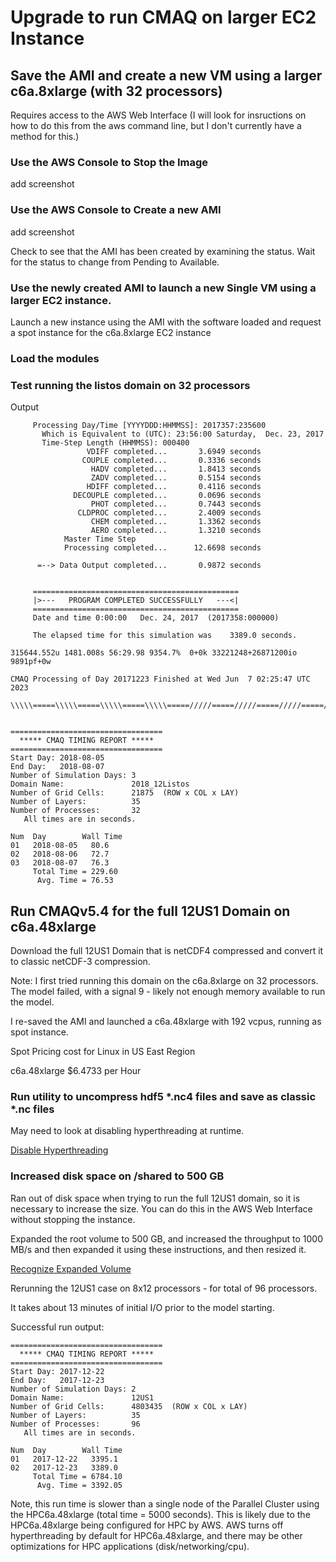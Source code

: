# Upgrade to run CMAQ on larger EC2 Instance 

## Save the AMI and create a new VM using a larger c6a.8xlarge (with 32 processors)

Requires access to the AWS Web Interface
(I will look for insructions on how to do this from the aws command line, but I don't currently have a method for this.)

### Use the AWS Console to Stop the Image

add screenshot

### Use the AWS Console to Create a new AMI

add screenshot

Check to see that the AMI has been created by examining the status. Wait for the status to change from Pending to Available.

### Use the newly created AMI to launch a new Single VM using a larger EC2 instance.
Launch a new instance using the AMI with the software loaded and request a spot instance for the c6a.8xlarge EC2 instance

### Load the modules

### Test running the listos domain on 32 processors

Output

```
     Processing Day/Time [YYYYDDD:HHMMSS]: 2017357:235600
       Which is Equivalent to (UTC): 23:56:00 Saturday,  Dec. 23, 2017
       Time-Step Length (HHMMSS): 000400
                 VDIFF completed...       3.6949 seconds
                COUPLE completed...       0.3336 seconds
                  HADV completed...       1.8413 seconds
                  ZADV completed...       0.5154 seconds
                 HDIFF completed...       0.4116 seconds
              DECOUPLE completed...       0.0696 seconds
                  PHOT completed...       0.7443 seconds
               CLDPROC completed...       2.4009 seconds
                  CHEM completed...       1.3362 seconds
                  AERO completed...       1.3210 seconds
            Master Time Step
            Processing completed...      12.6698 seconds

      =--> Data Output completed...       0.9872 seconds


     ==============================================
     |>---   PROGRAM COMPLETED SUCCESSFULLY   ---<|
     ==============================================
     Date and time 0:00:00   Dec. 24, 2017  (2017358:000000)

     The elapsed time for this simulation was    3389.0 seconds.

315644.552u 1481.008s 56:29.98 9354.7%	0+0k 33221248+26871200io 9891pf+0w

CMAQ Processing of Day 20171223 Finished at Wed Jun  7 02:25:47 UTC 2023

\\\\\=====\\\\\=====\\\\\=====\\\\\=====/////=====/////=====/////=====/////


==================================
  ***** CMAQ TIMING REPORT *****
==================================
Start Day: 2018-08-05
End Day:   2018-08-07
Number of Simulation Days: 3
Domain Name:               2018_12Listos
Number of Grid Cells:      21875  (ROW x COL x LAY)
Number of Layers:          35
Number of Processes:       32
   All times are in seconds.

Num  Day        Wall Time
01   2018-08-05   80.6
02   2018-08-06   72.7
03   2018-08-07   76.3
     Total Time = 229.60
      Avg. Time = 76.53

```

## Run CMAQv5.4 for the full 12US1 Domain on c6a.48xlarge

Download the full 12US1 Domain that is netCDF4 compressed and convert it to classic netCDF-3 compression.

Note: I first tried running this domain on the c6a.8xlarge on 32 processors.
The model failed, with a signal 9 - likely not enough memory available to run the model.

I re-saved the AMI and launched a c6a.48xlarge with 192 vcpus, running as spot instance.

Spot Pricing cost for Linux in US East Region


c6a.48xlarge	$6.4733 per Hour


### Run utility to uncompress hdf5 *.nc4 files and save as classic *.nc files


May need to look at disabling hyperthreading at runtime.

<a href="https://aws.amazon.com/blogs/compute/disabling-intel-hyper-threading-technology-on-amazon-linux/">Disable Hyperthreading</a>


### Increased disk space on /shared to 500 GB 

Ran out of disk space when trying to run the full 12US1 domain, so it is necessary to increase the size.
You can do this in the AWS Web Interface without stopping the instance. 

Expanded the root volume to 500 GB, and increased the throughput to 1000 MB/s and then expanded it using these instructions, and then resized it.

<a href="https://docs.aws.amazon.com/AWSEC2/latest/UserGuide/recognize-expanded-volume-linux.html">Recognize Expanded Volume</a>

Rerunning the 12US1 case on 8x12 processors - for total of 96 processors.

It takes about 13 minutes of initial I/O prior to the model starting.


Successful run output:

```
==================================
  ***** CMAQ TIMING REPORT *****
==================================
Start Day: 2017-12-22
End Day:   2017-12-23
Number of Simulation Days: 2
Domain Name:               12US1
Number of Grid Cells:      4803435  (ROW x COL x LAY)
Number of Layers:          35
Number of Processes:       96
   All times are in seconds.

Num  Day        Wall Time
01   2017-12-22   3395.1
02   2017-12-23   3389.0
     Total Time = 6784.10
      Avg. Time = 3392.05
```

Note, this run time is slower than a single node of the Parallel Cluster using the HPC6a.48xlarge (total time = 5000 seconds). This is likely due to the HPC6a.48xlarge being configured for HPC by AWS.   AWS turns off hyperthreading by default for HPC6a.48xlarge, and there may be other optimizations for HPC applications (disk/networking/cpu).
